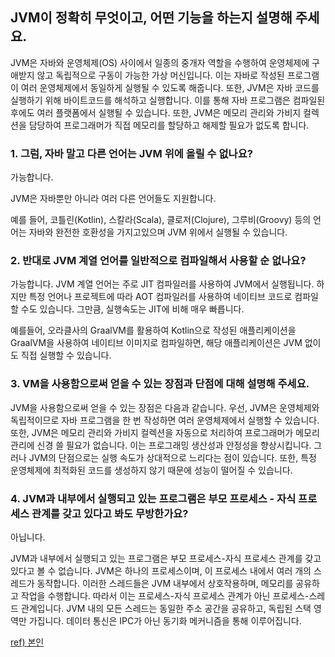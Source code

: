 ## JVM이 정확히 무엇이고, 어떤 기능을 하는지 설명해 주세요.

JVM은 자바와 운영체제(OS) 사이에서 일종의 중개자 역할을 수행하여 운영체제에 구애받지 않고 독립적으로 구동이 가능한 가상 머신입니다. 이는 자바로 작성된 프로그램이 여러 운영체제에서 동일하게 실행될 수 있도록 해줍니다. 또한, JVM은 자바 코드를 실행하기 위해 바이트코드를 해석하고 실행합니다. 이를 통해 자바 프로그램은 컴파일된 후에도 여러 플랫폼에서 실행될 수 있습니다. 또한, JVM은 메모리 관리와 가비지 컬렉션을 담당하여 프로그래머가 직접 메모리를 할당하고 해제할 필요가 없도록 합니다.

### 1. 그럼, 자바 말고 다른 언어는 JVM 위에 올릴 수 없나요?

가능합니다. 

JVM은 자바뿐만 아니라 여러 다른 언어들도 지원합니다. 

예를 들어, 코틀린(Kotlin), 스칼라(Scala), 클로저(Clojure), 그루비(Groovy) 등의 언어는 자바와 완전한 호환성을 가지고있으며 JVM 위에서 실행될 수 있습니다. 

### 2. 반대로 JVM 계열 언어를 일반적으로 컴파일해서 사용할 순 없나요?

가능합니다. JVM 계열 언어는 주로 JIT 컴파일러를 사용하여 JVM에서 실행됩니다. 하지만 특정 언어나 프로젝트에 따라 AOT 컴파일러를 사용하여 네이티브 코드로 컴파일할 수도 있습니다. 그만큼, 실행속도는 JIT에 비해 매우 빠릅니다.

예를들어, 오라클사의 GraalVM를 활용하여 Kotlin으로 작성된 애플리케이션을 GraalVM을 사용하여 네이티브 이미지로 컴파일하면, 해당 애플리케이션은 JVM 없이도 직접 실행할 수 있습니다.

### 3. VM을 사용함으로써 얻을 수 있는 장점과 단점에 대해 설명해 주세요.

JVM을 사용함으로써 얻을 수 있는 장점은 다음과 같습니다. 우선, JVM은 운영체제와 독립적이므로 자바 프로그램을 한 번 작성하면 여러 운영체제에서 실행할 수 있습니다. 또한, JVM은 메모리 관리와 가비지 컬렉션을 자동으로 처리하여 프로그래머가 메모리 관리에 신경 쓸 필요가 없습니다. 이는 프로그래밍 생산성과 안정성을 향상시킵니다. 그러나 JVM의 단점으로는 실행 속도가 상대적으로 느리다는 점이 있습니다. 또한, 특정 운영체제에 최적화된 코드를 생성하지 않기 때문에 성능이 떨어질 수 있습니다.

### 4. JVM과 내부에서 실행되고 있는 프로그램은 부모 프로세스 - 자식 프로세스 관계를 갖고 있다고 봐도 무방한가요?

아닙니다.

JVM과 내부에서 실행되고 있는 프로그램은 부모 프로세스-자식 프로세스 관계를 갖고 있다고 볼 수 없습니다. JVM은 하나의 프로세스이며, 이 프로세스 내에서 여러 개의 스레드가 동작합니다. 이러한 스레드들은 JVM 내부에서 상호작용하며, 메모리를 공유하고 작업을 수행합니다. 따라서 이는 프로세스-자식 프로세스 관계가 아닌 프로세스-스레드 관계입니다. JVM 내의 모든 스레드는 동일한 주소 공간을 공유하고, 독립된 스택 영역만 가집니다. 데이터 통신은 IPC가 아닌 동기화 메커니즘을 통해 이루어집니다.

[ref) 본인](https://velog.io/@sin_0/Java-JVM%EC%9D%B4%EB%9E%80)
